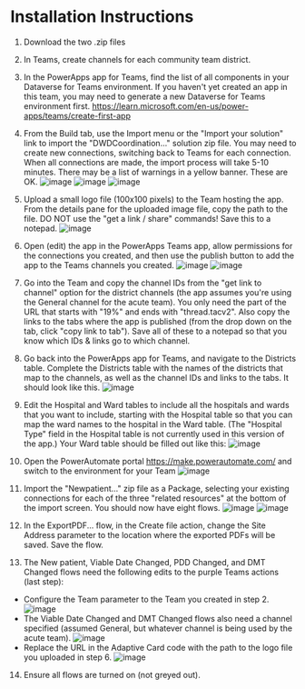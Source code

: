 # Installation Instructions

1. Download the two .zip files
2. In Teams, create channels for each community team district.
3. In the PowerApps app for Teams, find the list of all components in your Dataverse for Teams environment. If you haven't yet created an app in this team, you may need to generate a new Dataverse for Teams environment first. https://learn.microsoft.com/en-us/power-apps/teams/create-first-app
4. From the Build tab, use the Import menu or the "Import your solution" link to import the "DWDCoordination..." solution zip file. You may need to create new connections, switching back to Teams for each connection. When all connections are made, the import process will take 5-10 minutes. There may be a list of warnings in a yellow banner. These are OK.
![image](https://github.com/chslemp/Discharge-Without-Delay/assets/56914706/d16e021d-3f61-413a-bb4d-48ba94825b2c) 
![image](https://github.com/chslemp/Discharge-Without-Delay/assets/56914706/a808c452-fa0f-4f5b-add3-aee4f8e05078)
![image](https://github.com/chslemp/Discharge-Without-Delay/assets/56914706/ee027898-ec4d-4031-b1c1-9461e92a2eec)

5. Upload a small logo file (100x100 pixels) to the Team hosting the app. From the details pane for the uploaded image file, copy the path to the file. DO NOT use the "get a link / share" commands! Save this to a notepad.
![image](https://github.com/chslemp/Discharge-Without-Delay/assets/56914706/1c8ef629-6080-4868-87c4-4fe1864d868b)

6. Open (edit) the app in the PowerApps Teams app, allow permissions for the connections you created, and then use the publish button to add the app to the Teams channels you created. 
![image](https://github.com/chslemp/Discharge-Without-Delay/assets/56914706/f219d527-8a3a-4ff6-87ae-5ac2af72d2f9)
![image](https://github.com/chslemp/Discharge-Without-Delay/assets/56914706/136d8510-ce02-423d-8e5b-f4017e91a530)

7. Go into the Team and copy the channel IDs from the "get link to channel" option for the district channels (the app assumes you're using the General channel for the acute team). You only need the part of the URL that starts with "19%" and ends with "thread.tacv2". Also copy the links to the tabs where the app is published (from the drop down on the tab, click "copy link to tab"). Save all of these to a notepad so that you know which IDs & links go to which channel.

8. Go back into the PowerApps app for Teams, and navigate to the Districts table. Complete the Districts table with the names of the districts that map to the channels, as well as the channel IDs and links to the tabs. It should look like this. 
![image](https://user-images.githubusercontent.com/56914706/224298151-73bbfd37-9171-47fc-9876-c7ac5964c519.png)

9. Edit the Hospital and Ward tables to include all the hospitals and wards that you want to include, starting with the Hospital table so that you can map the ward names to the hospital in the Ward table. (The "Hospital Type" field in the Hospital table is not currently used in this version of the app.) Your Ward table should be filled out like this:
![image](https://github.com/chslemp/Discharge-Without-Delay/assets/56914706/f5eb44fd-9c41-456b-ac90-1fb3e487dc73)

10. Open the PowerAutomate portal https://make.powerautomate.com/ and switch to the environment for your Team
![image](https://github.com/chslemp/Discharge-Without-Delay/assets/56914706/d63b3c79-a5c2-48da-8110-2d3778945179)

11. Import the "Newpatient..." zip file as a Package, selecting your existing connections for each of the three "related resources" at the bottom of the import screen. You should now have eight flows.
![image](https://github.com/chslemp/Discharge-Without-Delay/assets/56914706/af763f3e-4545-49fc-9472-ce67aa3a1d31)
![image](https://github.com/chslemp/Discharge-Without-Delay/assets/56914706/d515e4f6-4d22-474a-b0cd-284b8d45b2c8)

12. In the ExportPDF... flow, in the Create file action, change the Site Address parameter to the location where the exported PDFs will be saved. Save the flow.

13. The New patient, Viable Date Changed, PDD Changed, and DMT Changed flows need the following edits to the purple Teams actions (last step):
- Configure the Team parameter to the Team you created in step 2. 
![image](https://github.com/chslemp/Discharge-Without-Delay/assets/56914706/f0577976-debf-40bd-98bc-1004793c0d71)
- The Viable Date Changed and DMT Changed flows also need a channel specified (assumed General, but whatever channel is being used by the acute team).
![image](https://github.com/chslemp/Discharge-Without-Delay/assets/56914706/4bdeb817-0dbb-46e2-a296-dce16ec0bb6e)
- Replace the URL in the Adaptive Card code with the path to the logo file you uploaded in step 6.
![image](https://github.com/chslemp/Discharge-Without-Delay/assets/56914706/131293e0-5c67-44c2-93c9-fd70bf1ea576)

14. Ensure all flows are turned on (not greyed out).
